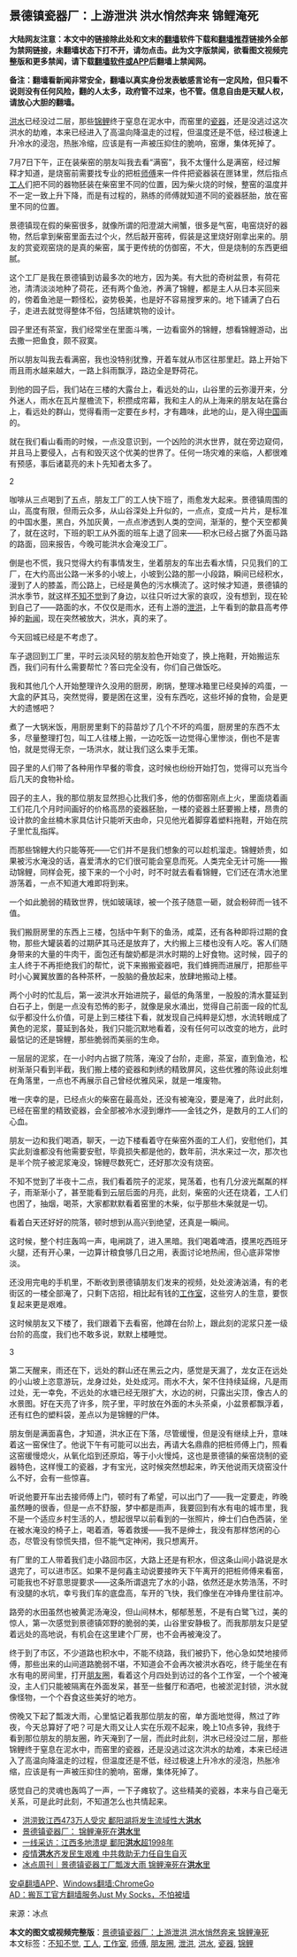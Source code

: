  <h2>景德镇瓷器厂：上游泄洪 洪水悄然奔来 锦鲤淹死</h2> <p class="notice"><b>大陆网友注意：本文中的链接除此处和文末的<a href="https://github.com/bannedbook/fanqiang" >翻墙</a>软件下载和<a href="https://github.com/killgcd/justmysocks/blob/master/README.md">翻墙推荐</a>链接外全部为禁网链接，未翻墙状态下打不开，请勿点击。此为文字版禁闻，欲看图文视频完整版和更多禁闻，请下载<a href="https://github.com/bannedbook/fanqiang">翻墙软件或APP</a>后翻墙上禁闻网。</p><p>备注：翻墙看新闻非常安全，翻墙以真实身份发表敏感言论有一定风险，但只看不说则没有任何风险，翻的人太多，政府管不过来，也不管。信息自由是天赋人权，请放心大胆的翻墙。</b></p>  <div class="entry"> <p id="summary"><a href="https://www.bannedbook.org/bnews/tag/%e6%b4%aa%e6%b0%b4/" class="st_tag internal_tag" rel="tag" title="标签 洪水 下的日志">洪水</a>已经没过二层，那些<a href="https://www.bannedbook.org/bnews/tag/%e9%94%a6%e9%b2%a4/" class="st_tag internal_tag" rel="tag" title="标签 锦鲤 下的日志">锦鲤</a>终于窒息在泥水中，而窑里的<a href="https://www.bannedbook.org/bnews/tag/%E7%93%B7%E5%99%A8/" class="st_tag internal_tag" rel="tag" title="标签 瓷器 下的日志">瓷器</a>，还是没逃过这次洪水的劫难，本来已经进入了高温向降温走的过程，但温度还是不低，经过极速上升冷水的浸泡，热胀冷缩，应该是有一声被压抑住的脆响，窑爆，集体死掉了。</p> <p id="conimg">7月7日下午，正在装柴窑的朋友叫我去看‌‌“满窑‌‌”，我不太懂什么是满窑，经过解释才知道，是烧窑前需要找专业的把桩<a href="https://www.bannedbook.org/bnews/tag/%E5%B8%88%E5%82%85/" class="st_tag internal_tag" rel="tag" title="标签 师傅 下的日志">师傅</a>来一件件把瓷器装在匣钵里，然后指点<a href="https://www.bannedbook.org/bnews/tag/%E5%B7%A5%E4%BA%BA/" class="st_tag internal_tag" rel="tag" title="标签 工人 下的日志">工人</a>们把不同的器物胚装在柴窑里不同的位置，因为柴火烧的时候，整窑的温度并不一定一致上升下降，而是有过程的，熟练的师傅就知道不同的瓷器胚胎，放在窑里不同的位置。</p> <p>景德镇现在假的柴窑很多，就像所谓的阳澄湖大闸蟹，很多是气窑，电窑烧好的器物，然后拿到柴窑里面去过个火，然后敲开窑砖，假装是这里烧好刚拿出来的。朋友的赏瓷观窑烧的是真的柴窑，属于更传统的仿御窑，不大，但是烧制的东西更细腻。</p> <p>这个工厂是我在景德镇到访最多次的地方，因为美。有大批的奇树盆景，有荷花池，清清淡淡地种了荷花，还有两个鱼池，养满了锦鲤，都是主人从日本买回来的，傍着鱼池是一颗怪松，姿势极美，也是好不容易搜罗来的。地下铺满了白石子，走进去就觉得整体不俗，包括建筑物的设计。</p> <p>园子里还有茶室，我们经常坐在里面斗嘴，一边看窗外的锦鲤，想看锦鲤游动，出去撒一把鱼食，颇不寂寞。</p> <p>所以朋友叫我去看满窑，我也没特别犹豫，开着车就从市区往那里赶。路上开始下雨且雨水越来越大，一路上斜雨飘浮，路边全是野荷花。</p> <p>到他的园子后，我们站在三楼的大露台上，看远处的山，山谷里的云弥漫开来，分外迷人，雨水在瓦片屋檐流下，积攒成帘幕，我和主人的从上海来的朋友站在露台上，看远处的群山，觉得看雨一定要在乡村，才有趣味，此地的山，是入得<span class='wp_keywordlink_affiliate'><a href="https://www.bannedbook.org/" title="中国" target="_blank">中国</a></span>画的。</p> <p>就在我们看山看雨的时候，一点没意识到，一个凶险的洪水世界，就在旁边窥伺，并且马上要侵入，占有和毁灭这个优美的世界了。任何一场灾难的来临，人都很难有预感，事后诸葛亮的未卜先知者太多了。</p> <p>2</p>  <p>咖啡从三点喝到了五点，朋友工厂的工人快下班了，雨愈发大起来。景德镇周围的山，高度有限，但雨云众多，从山谷深处上升似的，一点点，变成一片片，是标准的中国水墨，黑白，外加灰黄，一点点渗透到人类的空间，渐渐的，整个天空都黄了，就在这时，下班的职工从外面的班车上退了回来——积水已经占据了外面马路的路面，回来报告，今晚可能洪水会淹没工厂。</p> <p>倒是也不慌，我只觉得大约有事情发生，坐着朋友的车出去看水情，只见我们的工厂，在大约高出公路一米多的小坡上，小坡到公路的那一小段路，瞬间已经积水，漫到了人的膝盖，而公路上，已经是黄色的污水横流了。这时候才知道，景德镇的洪水季节，就这样<a href="https://www.bannedbook.org/bnews/tag/%E4%B8%8D%E7%9F%A5%E4%B8%8D%E8%A7%89/" class="st_tag internal_tag" rel="tag" title="标签 不知不觉 下的日志">不知不觉</a>到了身边，以往只听过大家的哀叹，没有想到，现在轮到自己了——路面的水，不仅仅是雨水，还有上游的<a href="https://www.bannedbook.org/bnews/tag/%E6%B3%84%E6%B4%AA/" class="st_tag internal_tag" rel="tag" title="标签 泄洪 下的日志">泄洪</a>，上午看到的歙县高考停掉的<span class='wp_keywordlink_affiliate'><a href="https://www.bannedbook.org/" title="新闻">新闻</a></span>，现在突然被放大，洪水，真的来了。</p> <p>今天回城已经是不考虑了。</p> <p>车子退回到工厂里，平时云淡风轻的朋友脸色开始变了，换上拖鞋，开始搬运东西，我们问有什么需要帮忙？答曰完全没有，你们自己做饭吃。</p> <p>我和其他几个人开始整理许久没用的厨房，刷锅，整理冰箱里已经臭掉的鸡蛋，一大盒的萨其马，突然觉得，要是困在这里，没有东西吃，这些坏掉的食物，会是更大的遗憾吧？</p> <p>煮了一大锅米饭，用厨房里剩下的蒜苗炒了几个不坏的鸡蛋，厨房里的东西不太多，尽量整理打包，叫工人往楼上搬，一边吃饭一边觉得心里惨淡，倒也不是害怕，就是觉得无奈，一场洪水，就让我们这么束手无策。</p> <p>园子里的人们带了各种用作早餐的零食，这时候也纷纷开始打包，觉得可以充当今后几天的食物补给。</p> <p>园子的主人，我的那位朋友显然担心比我们多，他的仿御窑刚点上火，里面烧着画工们花几个月时间画好的价格高昂的瓷器胚胎，一楼的瓷器土胚要搬上楼，昂贵的设计款的金丝楠木家具估计只能听天由命，只见他光着脚穿着塑料拖鞋，开始在院子里忙乱指挥。</p> <p>而那些锦鲤大约只能等死——它们并不是我们想象的可以趁机溜走。锦鲤娇贵，如果被污水淹没的话，喜爱清水的它们很可能会窒息而死。人类完全无计可施——搬动锦鲤，同样会死，接下来的一个小时，时不时就去看看锦鲤，它们还在清水池里游荡着，一点不知道大难即将到来。</p>  <p>一个如此脆弱的精致世界，恍如玻璃球，被一个孩子随意一砸，就会粉碎而一钱不值。</p> <p>我们搬厨房里的东西上三楼，包括中午剩下的鱼汤，咸菜，还有各种即将过期的食物，那些大罐装着的过期萨其马还是放弃了，大约搬上三楼也没有人吃。客人们随身带来的大量的牛肉干，面包还有酸奶都是洪水时期的上好食物。这时候，园子的主人终于不再拒绝我们的帮忙，说下来搬搬瓷器吧，我们蜂拥而进展厅，把那些平时小心翼翼放置的各种茶杯，一股脑的叠放起来，放肆地搬动上楼。</p> <p>两个小时的忙乱后，第一波洪水开始进院子，最低的角落里，一股股的清水蔓延到白石子上，倒是一点没有恐怖的影子，就像是泉水涌出，觉得自己前面一段的忙乱似乎都没什么价值，可是上到三楼往下看，就发现自己纯粹是幻想，水流转眼成了黄色的泥浆，蔓延到各处，我们只能沉默地看着，没有任何可以改变的地方，此时最惦记的还是锦鲤，那些脆弱而美丽的生命。</p> <p>一层层的泥浆，在一小时内占据了院落，淹没了台阶，走廊，茶室，直到鱼池，松树渐渐只看到半截，我们搬上楼的瓷器和刺绣的精致屏风，这些优雅的陈设此刻堆在角落里，一点也不再展示自己曾经优雅风采，就是一堆废物。</p> <p>唯一庆幸的是，已经点火的柴窑在最高处，还没有被淹没，要是淹了，此时此刻，已经在窑里的精致瓷器，会全部被冷水浸到爆炸——金钱之外，是数月的工人们的心血。</p> <p>朋友一边和我们喝酒，聊天，一边下楼看着守在柴窑外面的工人们，安慰他们，其实此刻谁都没有他需要安慰，毕竟损失都是他的，数年前，洪水来过一次，那次也是半个院子被泥浆淹没，锦鲤尽数死亡，还好那次没有烧窑。</p> <p>不知不觉到了半夜十二点，我们看着院子的泥浆，晃荡着，也有几分波光粼粼的样子，雨渐渐小了，甚至能看到云层后面的月亮，此刻，柴窑的火还在烧着，工人们也困了，抽烟，喝茶，大家都默默看着窑里的木柴，似乎那些木柴就是一切。</p> <p>看着白天还好好的院落，顿时想到从高兴到绝望，还真是一瞬间。</p> <p>这时候，整个村庄轰鸣一声，电闸跳了，进入黑暗。我们喝着啤酒，摸黑吃西班牙火腿，还有开心果，一边算计粮食够几日之用，表面讨论地热闹，但心底非常惨淡。</p>  <p>还没用完电的手机里，不断收到景德镇朋友们发来的视频，处处波涛汹涌，有的老街区的一楼全部淹了，只剩下店招，相比起有钱的<a href="https://www.bannedbook.org/bnews/tag/%E5%B7%A5%E4%BD%9C%E5%AE%A4/" class="st_tag internal_tag" rel="tag" title="标签 工作室 下的日志">工作室</a>，这些穷人的生意，要恢复起来更是艰难。</p> <p>这时候朋友又下楼了，我们跟着下去看窑，他蹲在台阶上，跟此刻的泥浆只差一级台阶的高度，我们也不敢多说，默默上楼睡觉。</p> <p>3</p> <p>第二天醒来，雨还在下，远处的群山还在黑云之内，感觉是天漏了，龙女正在远处的小山坡上恣意游玩，龙身过处，处处成河。雨水不大，架不住持续延绵，凡是雨过处，无一幸免，不远处的水塘已经无限扩大，水边的树，只露出尖顶，像古人的水景图。好在天亮了许多，院子里，平时放在外面的木头茶桌，小盆景都飘浮着，还有红色的塑料袋，差点以为是锦鲤的尸体。</p> <p>朋友倒是满面喜色，才知道，洪水正在下落，尽管缓慢，但是没有继续上升，意味着这一窑保住了。他说下午有可能可以出去，再请大名鼎鼎的把桩师傅上门，照看这窑缓慢熄火，从氧化焰到还原焰，等于小火慢炖，这也是景德镇的柴窑烧制的瓷器特色，这样慢工的瓷器，才有宝光，这时候突然想起来，昨天他说雨天烧窑没什么不好，会有一些惊喜。</p> <p>听说他要开车出去接师傅上门，顿时有了希望，可以出门了——我一定要走，昨晚虽然睡的很香，但是一点不舒服，梦中都是雨声，我要回到有水有电的城市里，我不是一个适应乡村生活的人，想起很早以前看到的一张照片，绅士们白色西装，坐在被水淹没的椅子上，喝着酒，等着救援——我不是绅士，我没有那样悠闲的心态，尽管没有惊慌失措，但不能气定神闲，我只想离开。</p> <p>有厂里的工人带着我们走小路回市区，大路上还是有积水，但这条山间小路说是水退完了，可以进市区。如果不是何鑫主动说要接昨天下午离开的把桩师傅来看窑，可能我也不好意思提要求——这条所谓退完了水的小路，依然还是水势浩荡，不时有没腿的水坑，幸亏我们车的底盘高，车开的飞快，我们像坐在冲锋舟里往前冲。</p> <p>路旁的水田虽然也被黄泥汤淹没，但山间林木，郁郁葱葱，不是有白鹭飞过，美的惊人，第一次感觉到景德镇郊野的脆弱的美，山谷里安静极了。而我那朋友只是望着远处的高地说，有机会在这里建个厂房，也不会再被淹没了。</p> <p>终于到了市区，不少道路也积水中，不能不绕路，我们被扔下，他心急如焚地接师傅，那些出来的山间道路脆弱不堪，不知道会不会再次被洪水吞吃，终于能坐在有水有电的房间里，打开<a href="https://www.bannedbook.org/bnews/tag/%e6%9c%8b%e5%8f%8b%e5%9c%88/" class="st_tag internal_tag" rel="tag" title="标签 朋友圈 下的日志">朋友圈</a>，看着这个月四处到访过的各个工作室，一个个被淹没，主人们只能被隔离在外面发呆，甚至一些餐厅和酒吧，也被淤泥封锁，洪水就像怪物，一个个吞食这些美好的地方。</p>  <p>傍晚又下起了瓢泼大雨，心里惦记着我那位朋友的窑，单方面地觉得，熬过了昨夜，今天总算好了吧？可是大雨又让人实在乐观不起来，晚上10点多钟，我终于看到那位朋友的朋友圈，昨天淹到了一层，而此时此刻，洪水已经没过二层，那些锦鲤终于窒息在泥水中，而窑里的瓷器，还是没逃过这次洪水的劫难，本来已经进入了高温向降温走的过程，但温度还是不低，经过极速上升冷水的浸泡，热胀冷缩，应该是有一声被压抑住的脆响，窑爆，集体死掉了。</p> <p>感觉自己的灵魂也轰鸣了一声，一下子瘫软了。这些精美的瓷器，本来与自己毫无关系，可是此时此刻，不知道怎么也共情起来。</p> <ul class='op-related-articles' title='相关阅读'> <li><a href='https://www.bannedbook.org/bnews/baitai/20200711/1359122.html' target='_blank'>洪涝致江西473万人受灾 鄱阳湖将发生流域性大<b>洪水</b></a></li> <li><a href='https://www.bannedbook.org/bnews/ssgc/20200711/1358967.html' target='_blank'>景德镇瓷器厂： 锦鲤淹死在<b>洪水</b>里</a></li> <li><a href='https://www.bannedbook.org/bnews/cbnews/20200711/1358905.html' target='_blank'>一线采访：江西多地溃堤 鄱阳<b>洪水</b>超1998年</a></li> <li><a href='https://www.bannedbook.org/bnews/headline/20200710/1358768.html' target='_blank'>疫情<b>洪水</b>齐发民生艰难   中共救助无力任自生自灭</a></li> <li><a href='https://www.bannedbook.org/bnews/baitai/20200710/1358759.html' target='_blank'>冰点周刊｜景德镇瓷器工厂瓢泼大雨 锦鲤淹死在<b>洪水</b>里</a></li> </ul> <div class="texttj"> <a href="https://github.com/bannedbook/fanqiang/wiki/%E7%A6%81%E9%97%BB%E7%BD%91%E5%AE%89%E5%8D%93%E7%BF%BB%E5%A2%99%E6%96%B0%E9%97%BBAPP" target="_blank">安卓翻墙APP</a>、<a href="https://github.com/bannedbook/fanqiang/wiki/Chrome%E4%B8%80%E9%94%AE%E7%BF%BB%E5%A2%99%E5%8C%85" target="_blank">Windows翻墙:ChromeGo</a><br/> <a href="https://github.com/killgcd/justmysocks/blob/master/README.md" target="_blank">AD：搬瓦工官方翻墙服务Just My Socks，不怕被墙</a> </div><p> 来源：冰点 </p><a name='sharetosocial'></a>         <div><b>本文的图文或视频完整版</b>：<a href='https://www.bannedbook.org/bnews/comments/20200711/1359164.html'>景德镇瓷器厂：上游泄洪 洪水悄然奔来 锦鲤淹死</a></div>  </div><!--END ENTRY--> <div class="postfooter"> <div>本文标签：<a href="https://www.bannedbook.org/bnews/tag/%E4%B8%8D%E7%9F%A5%E4%B8%8D%E8%A7%89/" rel="tag">不知不觉</a>, <a href="https://www.bannedbook.org/bnews/tag/%E5%B7%A5%E4%BA%BA/" rel="tag">工人</a>, <a href="https://www.bannedbook.org/bnews/tag/%E5%B7%A5%E4%BD%9C%E5%AE%A4/" rel="tag">工作室</a>, <a href="https://www.bannedbook.org/bnews/tag/%E5%B8%88%E5%82%85/" rel="tag">师傅</a>, <a href="https://www.bannedbook.org/bnews/tag/%e6%9c%8b%e5%8f%8b%e5%9c%88/" rel="tag">朋友圈</a>, <a href="https://www.bannedbook.org/bnews/tag/%E6%B3%84%E6%B4%AA/" rel="tag">泄洪</a>, <a href="https://www.bannedbook.org/bnews/tag/%e6%b4%aa%e6%b0%b4/" rel="tag">洪水</a>, <a href="https://www.bannedbook.org/bnews/tag/%E7%93%B7%E5%99%A8/" rel="tag">瓷器</a>, <a href="https://www.bannedbook.org/bnews/tag/%e9%94%a6%e9%b2%a4/" rel="tag">锦鲤</a></div>  </div><!--END POSTFOOTER--> 